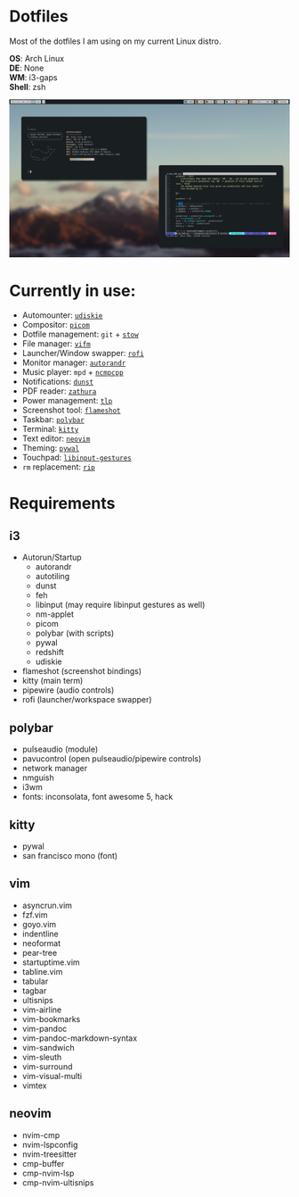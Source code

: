# Dotfiles
Most of the dotfiles I am using on my current Linux distro.

**OS**: Arch Linux\
**DE**: None\
**WM**: i3-gaps\
**Shell**: zsh

![rice](rice.png?raw=true "Title")

# Currently in use:
- Automounter: [`udiskie`](https://github.com/coldfix/udiskie)
- Compositor: [`picom`](https://github.com/yshui/picom)
- Dotfile management: `git` + [`stow`](https://www.gnu.org/software/stow/)
- File manager: [`vifm`](https://github.com/vifm/vifm)
- Launcher/Window swapper: [`rofi`](https://github.com/davatorium/rofi)
- Monitor manager: [`autorandr`](https://github.com/phillipberndt/autorandr)
- Music player: `mpd` + [`ncmpcpp`](https://github.com/ncmpcpp/ncmpcpp)
- Notifications: [`dunst`](https://github.com/dunst-project/dunst)
- PDF reader: [`zathura`](https://github.com/pwmt/zathura)
- Power management: [`tlp`](https://github.com/linrunner/TLP)
- Screenshot tool: [`flameshot`](https://github.com/flameshot-org/flameshot)
- Taskbar: [`polybar`](https://github.com/polybar/polybar)
- Terminal: [`kitty`](https://github.com/kovidgoyal/kitty)
- Text editor: [`neovim`](https://github.com/neovim/neovim) 
- Theming: [`pywal`](https://github.com/dylanaraps/pywal)
- Touchpad: [`libinput-gestures`](https://github.com/bulletmark/libinput-gestures)
- `rm` replacement: [`rip`](https://github.com/nivekuil/rip)

# Requirements

## i3
- Autorun/Startup
    - autorandr 
    - autotiling
    - dunst
    - feh
    - libinput (may require libinput gestures as well)
    - nm-applet
    - picom
    - polybar (with scripts)
    - pywal
    - redshift
    - udiskie
- flameshot (screenshot bindings)
- kitty (main term)
- pipewire (audio controls)
- rofi (launcher/workspace swapper)

## polybar 
- pulseaudio (module)
- pavucontrol (open pulseaudio/pipewire controls)
- network manager
- nmguish 
- i3wm
- fonts: inconsolata, font awesome 5, hack

## kitty
- pywal
- san francisco mono (font)

## vim
- asyncrun.vim
- fzf.vim
- goyo.vim
- indentline
- neoformat
- pear-tree
- startuptime.vim
- tabline.vim
- tabular
- tagbar
- ultisnips
- vim-airline
- vim-bookmarks
- vim-pandoc
- vim-pandoc-markdown-syntax
- vim-sandwich
- vim-sleuth
- vim-surround
- vim-visual-multi
- vimtex

## neovim
- nvim-cmp
- nvim-lspconfig
- nvim-treesitter
- cmp-buffer
- cmp-nvim-lsp
- cmp-nvim-ultisnips
